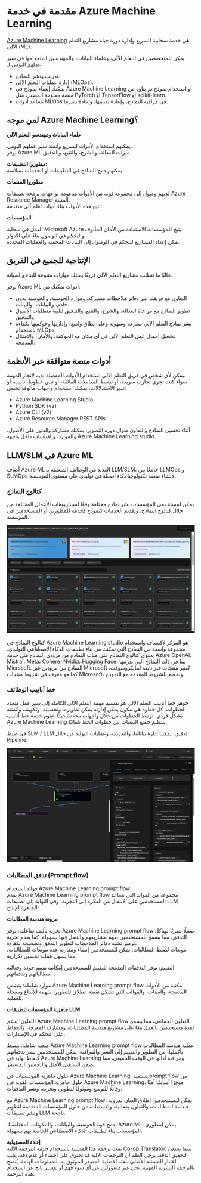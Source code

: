 <!--
CO_OP_TRANSLATOR_METADATA:
{
  "original_hash": "7fe541373802e33568e94e13226d463c",
  "translation_date": "2025-07-17T09:34:14+00:00",
  "source_file": "md/03.FineTuning/Introduce_AzureML.md",
  "language_code": "ar"
}
-->
# **مقدمة في خدمة Azure Machine Learning**

[Azure Machine Learning](https://ml.azure.com?WT.mc_id=aiml-138114-kinfeylo) هي خدمة سحابية لتسريع وإدارة دورة حياة مشاريع التعلم الآلي (ML).

يمكن للمتخصصين في التعلم الآلي، وعلماء البيانات، والمهندسين استخدامها في سير عملهم اليومي لـ:

- تدريب ونشر النماذج.
- إدارة عمليات التعلم الآلي (MLOps).
- يمكنك إنشاء نموذج في Azure Machine Learning أو استخدام نموذج تم بناؤه من منصة مفتوحة المصدر، مثل PyTorch أو TensorFlow أو scikit-learn.
- تساعد أدوات MLOps في مراقبة النماذج، وإعادة تدريبها، وإعادة نشرها.

## لمن موجه Azure Machine Learning؟

**علماء البيانات ومهندسو التعلم الآلي**

يمكنهم استخدام الأدوات لتسريع وأتمتة سير عملهم اليومي.  
يوفر Azure ML ميزات للعدالة، والشرح، والتتبع، والتدقيق.

**مطوروا التطبيقات:**  
يمكنهم دمج النماذج في التطبيقات أو الخدمات بسلاسة.

**مطوروا المنصات**

لديهم وصول إلى مجموعة قوية من الأدوات مدعومة بواجهات برمجة تطبيقات Azure Resource Manager المتينة.  
تتيح هذه الأدوات بناء أدوات تعلم آلي متقدمة.

**المؤسسات**

العمل في سحابة Microsoft Azure يتيح للمؤسسات الاستفادة من الأمان المألوف والتحكم في الوصول بناءً على الأدوار.  
يمكن إعداد المشاريع للتحكم في الوصول إلى البيانات المحمية والعمليات المحددة.

## الإنتاجية للجميع في الفريق  
غالبًا ما تتطلب مشاريع التعلم الآلي فريقًا يمتلك مهارات متنوعة للبناء والصيانة.

يوفر Azure ML أدوات تمكنك من:  
- التعاون مع فريقك عبر دفاتر ملاحظات مشتركة، وموارد الحوسبة، والحوسبة بدون خادم، والبيانات، والبيئات.  
- تطوير النماذج مع مراعاة العدالة، والشرح، والتتبع، والتدقيق لتلبية متطلبات الأصول والتدقيق.  
- نشر نماذج التعلم الآلي بسرعة وسهولة وعلى نطاق واسع، وإدارتها وحوكمتها بكفاءة باستخدام MLOps.  
- تشغيل أحمال عمل التعلم الآلي في أي مكان مع الحوكمة، والأمان، والامتثال المدمجة.

## أدوات منصة متوافقة عبر الأنظمة

يمكن لأي شخص في فريق التعلم الآلي استخدام الأدوات المفضلة لديه لإنجاز المهمة.  
سواء كنت تجري تجارب سريعة، أو تضبط المعاملات الفائقة، أو تبني خطوط أنابيب، أو تدير الاستدلالات، يمكنك استخدام واجهات مألوفة تشمل:  
- Azure Machine Learning Studio  
- Python SDK (v2)  
- Azure CLI (v2)  
- Azure Resource Manager REST APIs

أثناء تحسين النماذج والتعاون طوال دورة التطوير، يمكنك مشاركة والعثور على الأصول، والموارد، والقياسات داخل واجهة Azure Machine Learning studio.

## **LLM/SLM في Azure ML**

أضاف Azure ML العديد من الوظائف المتعلقة بـ LLM/SLM، جامعًا بين LLMOps و SLMOps لإنشاء منصة تكنولوجيا ذكاء اصطناعي توليدي على مستوى المؤسسة.

### **كتالوج النماذج**

يمكن لمستخدمي المؤسسات نشر نماذج مختلفة وفقًا لسيناريوهات الأعمال المختلفة من خلال كتالوج النماذج، وتقديم الخدمات كنموذج كخدمة للمطورين أو المستخدمين في المؤسسة.

![models](../../../../translated_images/models.e6c7ff50a51806fd0bfd398477e3db3d5c3dc545cd7308344e448e0b8d8295a1.ar.png)

كتالوج النماذج في Azure Machine Learning studio هو المركز لاكتشاف واستخدام مجموعة واسعة من النماذج التي تمكنك من بناء تطبيقات الذكاء الاصطناعي التوليدي. يحتوي كتالوج النماذج على مئات النماذج من مزودي النماذج مثل خدمة Azure OpenAI، Mistral، Meta، Cohere، Nvidia، Hugging Face، بما في ذلك النماذج التي تدربتها Microsoft. النماذج من مزودين غير Microsoft تُعتبر منتجات غير تابعة لمايكروسوفت، كما هو معرف في شروط منتجات Microsoft، وتخضع للشروط المقدمة مع النموذج.

### **خط أنابيب الوظائف**

جوهر خط أنابيب التعلم الآلي هو تقسيم مهمة التعلم الآلي الكاملة إلى سير عمل متعدد الخطوات. كل خطوة هي مكون يمكن إدارته يمكن تطويره، وتحسينه، وتكوينه، وأتمتته بشكل فردي. ترتبط الخطوات من خلال واجهات محددة جيدًا. تقوم خدمة خط أنابيب Azure Machine Learning بتنظيم جميع التبعيات بين خطوات الخط تلقائيًا.

في ضبط SLM / LLM الدقيق، يمكننا إدارة بياناتنا، والتدريب، وعمليات التوليد من خلال Pipeline.

![finetuning](../../../../translated_images/finetuning.6559da198851fa523d94d6f0b9f271fa6e1bbac13db0024ebda43cb5348a4633.ar.png)

### **تدفق المطالبات (Prompt flow)**

فوائد استخدام Azure Machine Learning prompt flow  
يقدم Azure Machine Learning prompt flow مجموعة من الفوائد التي تساعد المستخدمين على الانتقال من الفكرة إلى التجربة، وفي النهاية إلى تطبيقات LLM الجاهزة للإنتاج:

**مرونة هندسة المطالبات**

تجربة تأليف تفاعلية: يوفر Azure Machine Learning prompt flow تمثيلًا بصريًا لهياكل التدفق، مما يسمح للمستخدمين بفهم مشاريعهم والتنقل فيها بسهولة. كما يقدم تجربة ترميز تشبه دفاتر الملاحظات لتطوير التدفق وتصحيحه بكفاءة.  
تنويعات لضبط المطالبات: يمكن للمستخدمين إنشاء ومقارنة عدة تنويعات للمطالبات، مما يسهل عملية تحسين تكرارية.

التقييم: توفر التدفقات المدمجة للتقييم للمستخدمين إمكانية تقييم جودة وفعالية مطالباتهم وتدفقاتهم.

موارد شاملة: يتضمن Azure Machine Learning prompt flow مكتبة من الأدوات المدمجة، والعينات، والقوالب التي تشكل نقطة انطلاق للتطوير، ملهمة للإبداع ومعجلة للعملية.

**جاهزية المؤسسات لتطبيقات LLM**

التعاون: يدعم Azure Machine Learning prompt flow التعاون الجماعي، مما يسمح لعدة مستخدمين بالعمل معًا على مشاريع هندسة المطالبات، ومشاركة المعرفة، والحفاظ على التحكم في الإصدارات.

منصة شاملة: يبسط Azure Machine Learning prompt flow عملية هندسة المطالبات بأكملها، من التطوير والتقييم إلى النشر والمراقبة. يمكن للمستخدمين نشر تدفقاتهم كنقاط نهاية في Azure Machine Learning ومراقبة أدائها في الوقت الحقيقي، مما يضمن التشغيل الأمثل والتحسين المستمر.

حلول جاهزية المؤسسات في Azure Machine Learning: يستفيد prompt flow من حلول جاهزية المؤسسات القوية في Azure Machine Learning، موفرًا أساسًا آمنًا وقابلًا للتوسع وموثوقًا لتطوير، وتجربة، ونشر التدفقات.

مع Azure Machine Learning prompt flow، يمكن للمستخدمين إطلاق العنان لمرونة هندسة المطالبات، والتعاون بفعالية، والاستفادة من حلول المؤسسات المتقدمة لتطوير ونشر تطبيقات LLM ناجحة.

بدمج قوة الحوسبة، والبيانات، والمكونات المختلفة لـ Azure ML، يمكن لمطوري المؤسسات بناء تطبيقات الذكاء الاصطناعي الخاصة بهم بسهولة.

**إخلاء المسؤولية**:  
تمت ترجمة هذا المستند باستخدام خدمة الترجمة الآلية [Co-op Translator](https://github.com/Azure/co-op-translator). بينما نسعى لتحقيق الدقة، يرجى العلم أن الترجمات الآلية قد تحتوي على أخطاء أو عدم دقة. يجب اعتبار المستند الأصلي بلغته الأصلية المصدر الموثوق به. للمعلومات الهامة، يُنصح بالترجمة البشرية المهنية. نحن غير مسؤولين عن أي سوء فهم أو تفسير ناتج عن استخدام هذه الترجمة.